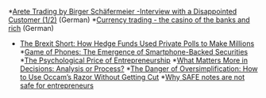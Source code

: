 *[Arete Trading by Birger Schäfermeier -Interview with a Disappointed Customer (1/2)](https://www.brokerdeal.de/blog/arete-trading-von-birger-schaefermeier-nicht-alles-gold-was-glaenzt) (German)
*[Currency trading - the casino of the banks and rich](https://www.infosperber.ch/index.cfm?go=Politik/Devisenhandel---das-Casino-der-Banken-und-Reichen) (German)
* [The Brexit Short: How Hedge Funds Used Private Polls to Make Millions](https://www.bloomberg.com/news/features/2018-06-25/brexit-big-short-how-pollsters-helped-hedge-funds-beat-the-crash)
*[Game of Phones: The Emergence of Smartphone-Backed Securities](https://ihsmarkit.com/research-analysis/19042017-Structured-Finance-Game-of-Phones-The-Emergence-of-Smartphone-Backed-Securities.html)
*[The Psychological Price of Entrepreneurship](https://www.inc.com/magazine/201309/jessica-bruder/psychological-price-of-entrepreneurship.html)
*[What Matters More in Decisions: Analysis or Process?](https://fs.blog/2013/03/what-matters-more-in-decisions-analysis-or-process/)
*[The Danger of Oversimplification: How to Use Occam’s Razor Without Getting Cut](https://fs.blog/2017/05/mental-model-occams-razor/)
*[Why SAFE notes are not safe for entrepreneurs](https://techcrunch.com/2017/07/08/why-safe-notes-are-not-safe-for-entrepreneurs/)
